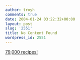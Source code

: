 ```yaml
---
author: troyh
comments: true
date: 2004-01-24 03:22:32+00:00
layout: post
slug: '2551'
title: No Content Found
wordpress_id: 2551
---
```


[79,000 recipes!](http://www.recipezaar.com/)
